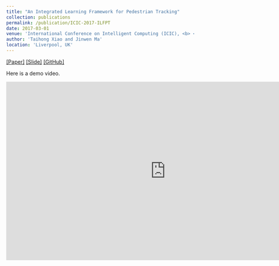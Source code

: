 ```yaml
---
title: "An Integrated Learning Framework for Pedestrian Tracking"
collection: publications
permalink: /publication/ICIC-2017-ILFPT
date: 2017-03-01
venue: 'International Conference on Intelligent Computing (ICIC), <b> <span style="color:red">Oral</span> </b>'
author: 'Taihong Xiao and Jinwen Ma'
location: 'Liverpool, UK'
---
```


[[Paper]](https://link.springer.com/chapter/10.1007%2F978-3-319-63315-2_9)
[[Slide]](https://prinsphield.github.io/extra/ICIC-20170808.pdf)
[[GitHub]](https://github.com/Prinsphield/ILFPT)

Here is a demo video.

<iframe width="854" height="480" src="https://www.youtube.com/embed/HQIi0Z9b4Pw" frameborder="0" gesture="media" allowfullscreen></iframe>
